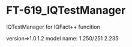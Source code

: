 # FT-619_IQTestManager
IQTestManager for IQFact++ funcition

version=>1.0.1.2
model name: 
1.250/251
2.235
